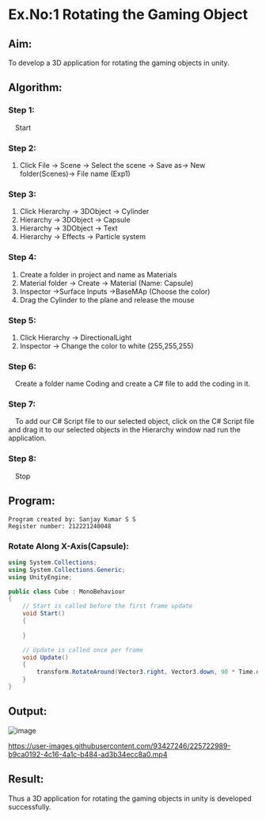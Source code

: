 # Ex.No:1  Rotating the Gaming Object

## Aim:
To develop a 3D application for rotating the gaming objects in unity.
## Algorithm:
### Step 1:
&emsp;Start
### Step 2:
1. Click File -> Scene -> Select the scene -> Save as-> New folder(Scenes)-> File name (Exp1)
### Step 3:
1. Click Hierarchy -> 3DObject -> Cylinder
2. Hierarchy -> 3DObject -> Capsule
3. Hierarchy -> 3DObject -> Text
4. Hierarchy -> Effects -> Particle system
### Step 4:
1. Create a folder in project and name as Materials
2. Material folder -> Create -> Material (Name: Capsule)
3. Inspector ->Surface Inputs ->BaseMAp (Choose the color)
4. Drag the Cylinder to the plane and release the mouse
### Step 5:
1. Click Hierarchy -> DirectionalLight
2. Inspector -> Change the color to white (255,255,255)
### Step 6:
&emsp;Create a folder name Coding and create a C# file to add the coding in it.
### Step 7:
&emsp;To add our C# Script file to our selected object, click on the C# Script file and drag it to our selected objects in the Hierarchy window nad run the application.
### Step 8:
&emsp;Stop

## Program:
```
Program created by: Sanjay Kumar S S
Register number: 212221240048
```
### Rotate Along X-Axis(Capsule):
```C#
using System.Collections;
using System.Collections.Generic;
using UnityEngine;

public class Cube : MonoBehaviour
{
    // Start is called before the first frame update
    void Start()
    {
        
    }

    // Update is called once per frame
    void Update()
    {
        transform.RotateAround(Vector3.right, Vector3.down, 90 * Time.deltaTime);
    }
}
```
## Output:
![image](https://user-images.githubusercontent.com/93427246/225722580-9712e8de-61e4-450b-a152-40c2d9f1caa7.png)

https://user-images.githubusercontent.com/93427246/225722989-b9ca0192-4c16-4a1c-b484-ad3b34ecc8a0.mp4


## Result:
Thus a 3D application for rotating the gaming objects in unity is developed successfully.

